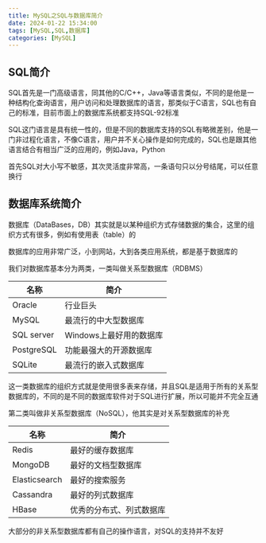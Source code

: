 ```yaml
---
title: MySQL之SQL与数据库简介
date: 2024-01-22 15:34:00
tags: [MySQL,SQL,数据库]
categories: [MySQL]
---
```


## SQL简介

SQL首先是一门高级语言，同其他的C/C++，Java等语言类似，不同的是他是一种结构化查询语言，用户访问和处理数据库的语言，那类似于C语言，SQL也有自己的标准，目前市面上的数据库系统都支持SQL-92标准

SQL这门语言是具有统一性的，但是不同的数据库支持的SQL有略微差别，他是一门非过程化语言，不像C语言，用户并不关心操作是如何完成的，SQL也是跟其他语言结合有相当广泛的应用的，例如Java，Python

首先SQL对大小写不敏感，其次灵活度非常高，一条语句只以分号结尾，可以任意换行

## 数据库系统简介

数据库（DataBases，DB）其实就是以某种组织方式存储数据的集合，这里的组织方式有很多，例如有使用表（table）的

数据库的应用非常广泛，小到网站，大到各类应用系统，都是基于数据库的

我们对数据库基本分为两类，一类叫做关系型数据库（RDBMS）

| 名称       | 简介                    |
| ---------- | ----------------------- |
| Oracle     | 行业巨头                |
| MySQL      | 最流行的中大型数据库    |
| SQL server | Windows上最好用的数据库 |
| PostgreSQL | 功能最强大的开源数据库  |
| SQLite     | 最流行的嵌入式数据库    |

这一类数据库的组织方式就是使用很多表来存储，并且SQL是适用于所有的关系型数据库的，不同的是不同的数据库软件对于SQL进行扩展，所以可能并不完全互通

第二类叫做非关系型数据库（NoSQL），他其实是对关系型数据库的补充

| 名称          | 简介                     |
| ------------- | ------------------------ |
| Redis         | 最好的缓存数据库         |
| MongoDB       | 最好的文档型数据库       |
| Elasticsearch | 最好的搜索服务           |
| Cassandra     | 最好的列式数据库         |
| HBase         | 优秀的分布式、列式数据库 |

大部分的非关系型数据库都有自己的操作语言，对SQL的支持并不友好

